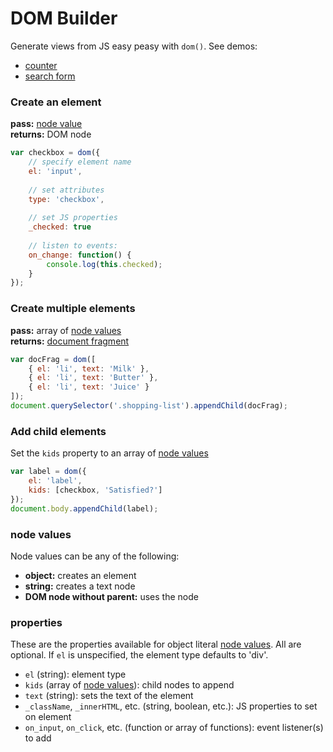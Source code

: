 DOM Builder
===========

Generate views from JS easy peasy with `dom()`. See demos:

 - [counter](http://jsbin.com/riyiwo/edit?js,output)
 - [search form](http://jsbin.com/qisopo/edit?js,output)

### Create an element
**pass:** [node value](#node-values)  
**returns:** DOM node

```js
var checkbox = dom({
	// specify element name
	el: 'input',
	
	// set attributes
	type: 'checkbox',
	
	// set JS properties
	_checked: true
	
	// listen to events:
	on_change: function() {
	    console.log(this.checked);
	}
});
```


### Create multiple elements
**pass:** array of [node values](#node-values)  
**returns:** [document fragment](https://developer.mozilla.org/en-US/docs/Web/API/Document/createDocumentFragment)

```js
var docFrag = dom([
	{ el: 'li', text: 'Milk' },
	{ el: 'li', text: 'Butter' },
	{ el: 'li', text: 'Juice' }
]);
document.querySelector('.shopping-list').appendChild(docFrag);
```


### Add child elements
Set the `kids` property to an array of [node values](#node-values)

```js
var label = dom({
	el: 'label',
	kids: [checkbox, 'Satisfied?']
});
document.body.appendChild(label);
```

### node values

Node values can be any of the following:
 - **object:** creates an element
 - **string:** creates a text node
 - **DOM node without parent:** uses the node


### properties
These are the properties available for object literal [node values](#node-values). All are optional. If `el` is unspecified, the element type defaults to 'div'.

 - `el` (string): element type
 - `kids` (array of [node values](#node-values)): child nodes to append
 - `text` (string): sets the text of the element
 - `_className`, `_innerHTML`, etc. (string, boolean, etc.): JS properties to set on element
 - `on_input`, `on_click`, etc. (function or array of functions): event listener(s) to add
